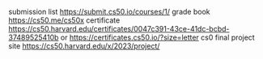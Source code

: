 submission list https://submit.cs50.io/courses/1/
grade book https://cs50.me/cs50x
certificate https://cs50.harvard.edu/certificates/0047c391-43ce-41dc-bcbd-37489525410b
or https://certificates.cs50.io/?size=letter
cs0 final project site https://cs50.harvard.edu/x/2023/project/
